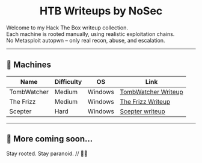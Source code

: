 <h1 align="center">HTB Writeups by NoSec</h1>

Welcome to my Hack The Box writeup collection.  
Each machine is rooted manually, using realistic exploitation chains.  
No Metasploit autopwn – only real recon, abuse, and escalation.

---

## 📌 Machines

| Name        | Difficulty | OS      | Link |
|-------------|------------|---------|------|
| TombWatcher | Medium     | Windows | [TombWatcher Writeup](htb_tomb_watcher_writeup.md) |
| The Frizz   | Medium     | Windows | [The Frizz Writeup](htb_the_frizz_writeup.md)     |
| Scepter     | Hard       | Windows | [Scepter writeup](htb_scepter_writeup.md)    |
---

## 🚀 More coming soon...
Stay rooted. Stay paranoid. // 🕵️‍♂️